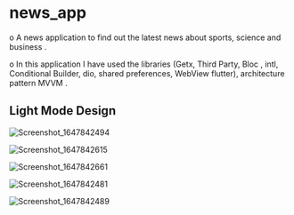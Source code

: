 # news_app

o A news application to find out the latest news about sports, science and business .

o In this application I have used the libraries (Getx, Third Party, Bloc , intl,
Conditional Builder, dio, shared preferences, WebView flutter), architecture pattern
MVVM .

## Light Mode Design 

![Screenshot_1647842494](https://user-images.githubusercontent.com/55663920/159212935-b57a1632-542d-4763-b9b6-f4c432d1662e.png)

![Screenshot_1647842615](https://user-images.githubusercontent.com/55663920/159212945-be2f7d86-7b6e-48fe-b6bd-eb0a0a53461f.png)

![Screenshot_1647842661](https://user-images.githubusercontent.com/55663920/159212947-7d50f82d-6991-4e3c-b01e-55616028e210.png)

![Screenshot_1647842481](https://user-images.githubusercontent.com/55663920/159212952-f6520ae7-624a-4b6c-a640-a4943bc4feaa.png)

![Screenshot_1647842489](https://user-images.githubusercontent.com/55663920/159212958-25ebed5e-2104-4bb6-9cdc-bdd177a674e7.png)


<!-- ## Getting Started

This project is a starting point for a Flutter application.

A few resources to get you started if this is your first Flutter project:

- [Lab: Write your first Flutter app](https://flutter.dev/docs/get-started/codelab)
- [Cookbook: Useful Flutter samples](https://flutter.dev/docs/cookbook)

For help getting started with Flutter, view our
[online documentation](https://flutter.dev/docs), which offers tutorials,
samples, guidance on mobile development, and a full API reference. -->
